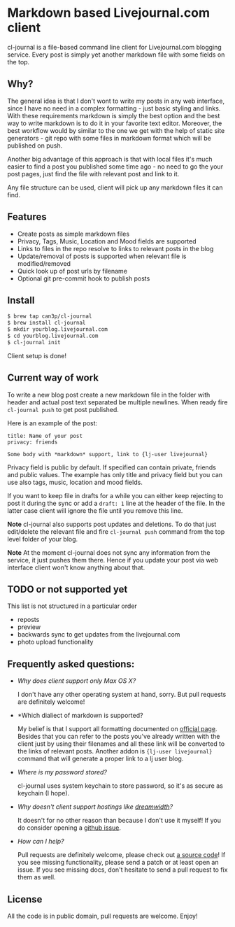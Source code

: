 # Markdown based Livejournal.com client

cl-journal is a file-based command line client for Livejournal.com blogging
service. Every post is simply yet another markdown file with some fields on the
top.

## Why?

The general idea is that I don't wont to write my posts in any web interface,
since I have no need in a complex formatting - just basic styling and links.
With these requirements markdown is simply the best option and the best way to
write markdown is to do it in your favorite text editor.  Moreover, the best
workflow would by similar to the one we get with the help of static site
generators - git repo with some files in markdown format which will be
published on push.

Another big advantage of this approach is that with local files it's much easier
to find a post you published some time ago - no need to go the your post pages,
just find the file with relevant post and link to it.

Any file structure can be used, client will pick up any markdown files it can
find.

## Features

* Create posts as simple markdown files
* Privacy, Tags, Music, Location and Mood fields are supported
* Links to files in the repo resolve to links to relevant posts in the blog
* Update/removal of posts is supported when relevant file is modified/removed
* Quick look up of post urls by filename
* Optional git pre-commit hook to publish posts

## Install

~~~bash
$ brew tap can3p/cl-journal
$ brew install cl-journal
$ mkdir yourblog.livejournal.com
$ cd yourblog.livejournal.com
$ cl-journal init
~~~

Client setup is done!

## Current way of work

To write a new blog post create a new markdown file in the folder with header
and actual post text separated be multiple newlines.  When ready fire
`cl-journal push` to get post published.

Here is an example of the post:

~~~
title: Name of your post
privacy: friends

Some body with *markdown* support, link to {lj-user livejournal}
~~~

Privacy field is public by default. If specified can contain private, friends
and public values.  The example has only title and privacy field but you can
use also tags, music, location and mood fields.

If you want to keep file in drafts for a while you can either keep rejecting to
post it during the sync or add a `draft: 1` line at the header of the file. In
the latter case client will ignore the file until you remove this line.

**Note** cl-journal also supports post updates and deletions. To do that just
edit/delete the relevant file and fire `cl-journal push` command from the
top level folder of your blog.

**Note** At the moment cl-journal does not sync any information from the
service, it just pushes them there. Hence if you update your post via
web interface client won't know anything about that.

## TODO or not supported yet

This list is not structured in a particular order

* reposts
* preview
* backwards sync to get updates from the livejournal.com
* photo upload functionality

## Frequently asked questions:

- *Why does client support only Max OS X?*

  I don't have any other operating system at hand, sorry. But pull requests are
  definitely welcome!

- *Which dialiect of markdown is supported?

  My belief is that I support all formatting documented on [official
  page](https://daringfireball.net/projects/markdown/).  Besides that you can
  refer to the posts you've already written with the client just by using their
  filenames and all these link will be converted to the links of relevant
  posts. Another addon is `{lj-user livejournal}` command that will generate a
  proper link to a lj user blog.

- *Where is my password stored?*

  cl-journal uses system keychain to store password, so it's as secure as
  keychain (I hope).

- *Why doesn't client support hostings like [dreamwidth](https://www.dreamwidth.org/)?*

  It doesn't for no other reason than because I don't use it myself! If you do
  consider opening a [github issue](https://github.com/can3p/cl-journal/issues).

- *How can I help?*

  Pull requests are definitely welcome, please check out [a source
  code](https://github.com/can3p/cl-journal)!  If you see missing
  functionality, please send a patch or at least open an issue. If you see
  missing docs, don't hesitate to send a pull request to fix them as well.

## License

All the code is in public domain, pull requests are welcome. Enjoy!
